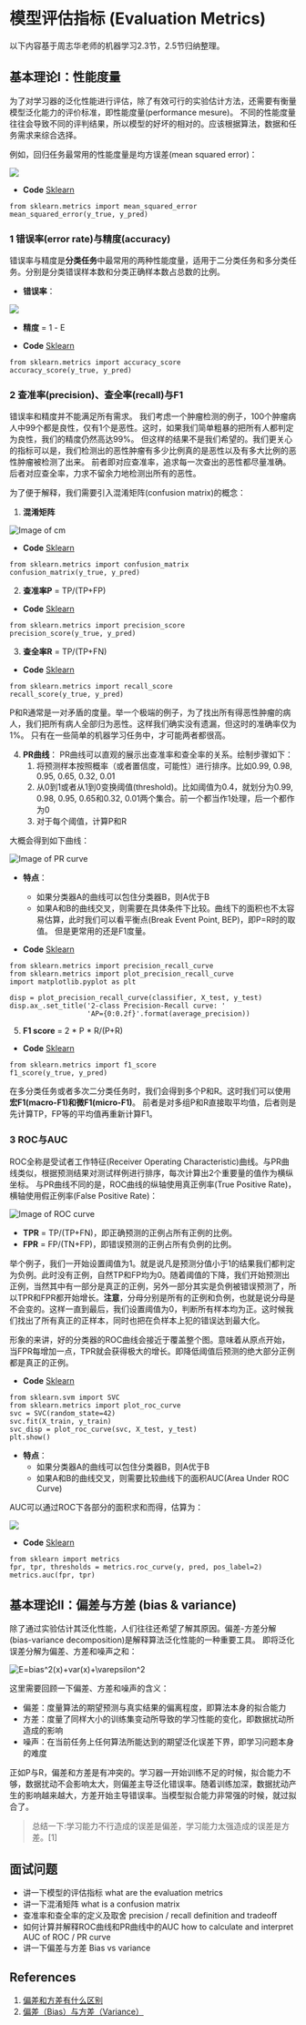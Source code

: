 # 模型评估指标 (Evaluation Metrics)
以下内容基于周志华老师的机器学习2.3节，2.5节归纳整理。

## 基本理论I：性能度量
为了对学习器的泛化性能进行评估，除了有效可行的实验估计方法，还需要有衡量模型泛化能力的评价标准，即性能度量(performance mesure)。
不同的性能度量往往会导致不同的评判结果，所以模型的好坏的相对的。应该根据算法，数据和任务需求来综合选择。

例如，回归任务最常用的性能度量是均方误差(mean squared error)：

<img src="https://render.githubusercontent.com/render/math?math=E = \frac{1}{m}  \sum_1^m (f(x_i)-y_i)^2">

- **Code** [Sklearn](https://scikit-learn.org/stable/modules/generated/sklearn.metrics.mean_squared_error.html)
```
from sklearn.metrics import mean_squared_error
mean_squared_error(y_true, y_pred)
```

### 1 错误率(error rate)与精度(accuracy)
错误率与精度是**分类任务**中最常用的两种性能度量，适用于二分类任务和多分类任务。分别是分类错误样本数和分类正确样本数占总数的比例。

- **错误率**：
<img src="https://render.githubusercontent.com/render/math?math=E = \frac{1}{m}  \sum_1^m (f(x_i) \neq y_i)">

- **精度** = 1 - E

- **Code** [Sklearn](https://scikit-learn.org/stable/modules/generated/sklearn.metrics.accuracy_score.html)
```
from sklearn.metrics import accuracy_score
accuracy_score(y_true, y_pred)
```

### 2 查准率(precision)、查全率(recall)与F1
错误率和精度并不能满足所有需求。
我们考虑一个肿瘤检测的例子，100个肿瘤病人中99个都是良性，仅有1个是恶性。这时，如果我们简单粗暴的把所有人都判定为良性，我们的精度仍然高达99%。
但这样的结果不是我们希望的。我们更关心的指标可以是，我们检测出的恶性肿瘤有多少比例真的是恶性以及有多大比例的恶性肿瘤被检测了出来。
前者即对应查准率，追求每一次查出的恶性都尽量准确。后者对应查全率，力求不留余力地检测出所有的恶性。

为了便于解释，我们需要引入混淆矩阵(confusion matrix)的概念：

1. **混淆矩阵**

![Image of cm](https://github.com/songchangyi/MachineLearningResume/blob/master/img/cm.png)

- **Code** [Sklearn](https://scikit-learn.org/stable/modules/generated/sklearn.metrics.confusion_matrix.html)
```
from sklearn.metrics import confusion_matrix
confusion_matrix(y_true, y_pred)
```

2. **查准率P** = TP/(TP+FP)

- **Code** [Sklearn](https://scikit-learn.org/stable/modules/generated/sklearn.metrics.precision_score.html)
```
from sklearn.metrics import precision_score
precision_score(y_true, y_pred)
```

3. **查全率R** = TP/(TP+FN)

- **Code** [Sklearn](https://scikit-learn.org/stable/modules/generated/sklearn.metrics.recall_score.html)
```
from sklearn.metrics import recall_score
recall_score(y_true, y_pred)
```

P和R通常是一对矛盾的度量。举一个极端的例子，为了找出所有得恶性肿瘤的病人，我们把所有病人全部归为恶性。这样我们确实没有遗漏，但这时的准确率仅为1%。
只有在一些简单的机器学习任务中，才可能两者都很高。

4. **PR曲线**：
PR曲线可以直观的展示出查准率和查全率的关系。绘制步骤如下：
    1. 将预测样本按照概率（或者置信度，可能性）进行排序。比如0.99, 0.98, 0.95, 0.65, 0.32, 0.01
    2. 从0到1或者从1到0变换阈值(threshold)。比如阈值为0.4，就划分为0.99, 0.98, 0.95, 0.65和0.32, 0.01两个集合。前一个都当作1处理，后一个都作为0
    3. 对于每个阈值，计算P和R

大概会得到如下曲线：

![Image of PR curve](https://github.com/songchangyi/MachineLearningResume/blob/master/img/P_R.png)

- **特点**：
  - 如果分类器A的曲线可以包住分类器B，则A优于B
  - 如果A和B的曲线交叉，则需要在具体条件下比较。曲线下的面积也不太容易估算，此时我们可以看平衡点(Break Event Point, BEP)，即P=R时的取值。
但是更常用的还是F1度量。

- **Code** [Sklearn](https://scikit-learn.org/stable/auto_examples/model_selection/plot_precision_recall.html)
```
from sklearn.metrics import precision_recall_curve
from sklearn.metrics import plot_precision_recall_curve
import matplotlib.pyplot as plt

disp = plot_precision_recall_curve(classifier, X_test, y_test)
disp.ax_.set_title('2-class Precision-Recall curve: '
                   'AP={0:0.2f}'.format(average_precision))
```

5. **F1 score** = 2 * P * R/(P+R)

- **Code** [Sklearn](https://scikit-learn.org/stable/modules/generated/sklearn.metrics.f1_score.html)
```
from sklearn.metrics import f1_score
f1_score(y_true, y_pred)
```

在多分类任务或者多次二分类任务时，我们会得到多个P和R。这时我们可以使用**宏F1(macro-F1)**和**微F1(micro-F1)**。
前者是对多组P和R直接取平均值，后者则是先计算TP，FP等的平均值再重新计算F1。

### 3 ROC与AUC
ROC全称是受试者工作特征(Receiver Operating Characteristic)曲线。与PR曲线类似，根据预测结果对测试样例进行排序，每次计算出2个重要量的值作为横纵坐标。
与PR曲线不同的是，ROC曲线的纵轴使用真正例率(True Positive Rate)，横轴使用假正例率(False Positive Rate)：

![Image of ROC curve](https://github.com/songchangyi/MachineLearningResume/blob/master/img/ROC.png)

- **TPR** = TP/(TP+FN)，即正确预测的正例占所有正例的比例。
- **FPR** = FP/(TN+FP)，即错误预测的正例占所有负例的比例。

举个例子，我们一开始设置阈值为1。就是说凡是预测分值小于1的结果我们都判定为负例。此时没有正例，自然TP和FP均为0。随着阈值的下降，我们开始预测出正例，当然其中有一部分是真正的正例，另外一部分其实是负例被错误预测了，所以TPR和FPR都开始增长。**注意**，分母分别是所有的正例和负例，也就是说分母是不会变的。这样一直到最后，我们设置阈值为0，判断所有样本均为正。这时候我们找出了所有真正的正样本，同时也把在负样本上犯的错误达到最大化。

形象的来讲，好的分类器的ROC曲线会接近于覆盖整个图。意味着从原点开始，当FPR每增加一点，TPR就会获得极大的增长。即降低阈值后预测的绝大部分正例都是真正的正例。

- **Code** [Sklearn](https://scikit-learn.org/stable/auto_examples/plot_roc_curve_visualization_api.html)
```
from sklearn.svm import SVC
from sklearn.metrics import plot_roc_curve
svc = SVC(random_state=42)
svc.fit(X_train, y_train)
svc_disp = plot_roc_curve(svc, X_test, y_test)
plt.show()
```

- **特点**：
  - 如果分类器A的曲线可以包住分类器B，则A优于B
  - 如果A和B的曲线交叉，则需要比较曲线下的面积AUC(Area Under ROC Curve)

AUC可以通过ROC下各部分的面积求和而得，估算为：

<img src="https://render.githubusercontent.com/render/math?math=AUC=\frac{1}{2} \sum_{i=1}^{m-1} (x_{i%2B1}-x_i) \cdot (y_i%2By_{i%2B1})">

- **Code** [Sklearn](https://scikit-learn.org/stable/modules/generated/sklearn.metrics.auc.html)
```
from sklearn import metrics
fpr, tpr, thresholds = metrics.roc_curve(y, pred, pos_label=2)
metrics.auc(fpr, tpr)
```

## 基本理论II：偏差与方差 (bias & variance)
除了通过实验估计其泛化性能，人们往往还希望了解其原因。偏差-方差分解(bias-variance decomposition)是解释算法泛化性能的一种重要工具。
即将泛化误差分解为偏差、方差和噪声之和：

![E=bias^2(x)+var(x)+\varepsilon^2](https://render.githubusercontent.com/render/math?math=E%3Dbias%5E2(x)%2Bvar(x)%2B%5Cvarepsilon%5E2)

这里需要回顾一下偏差、方差和噪声的含义：
- 偏差：度量算法的期望预测与真实结果的偏离程度，即算法本身的拟合能力
- 方差：度量了同样大小的训练集变动所导致的学习性能的变化，即数据扰动所造成的影响
- 噪声：在当前任务上任何算法所能达到的期望泛化误差下界，即学习问题本身的难度

正如P与R，偏差和方差是有冲突的。学习器一开始训练不足的时候，拟合能力不够，数据扰动不会影响太大，则偏差主导泛化错误率。随着训练加深，数据扰动产生的影响越来越大，方差开始主导错误率。当模型拟合能力非常强的时候，就过拟合了。

> 总结一下:学习能力不行造成的误差是偏差，学习能力太强造成的误差是方差。[1]

## 面试问题
- 讲一下模型的评估指标 what are the evaluation metrics
- 讲一下混淆矩阵 what is a confusion matrix
- 查准率和查全率的定义及取舍 precision / recall definition and tradeoff
- 如何计算并解释ROC曲线和PR曲线中的AUC how to calculate and interpret AUC of ROC / PR curve
- 讲一下偏差与方差 Bias vs variance

## References
1. [偏差和方差有什么区别](https://www.zhihu.com/question/20448464)
2. [偏差（Bias）与方差（Variance）](https://zhuanlan.zhihu.com/p/38853908)
